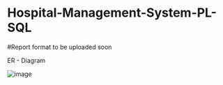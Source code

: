 # Hospital-Management-System-PL-SQL

#Report format to be uploaded soon

ER - Diagram

![image](https://user-images.githubusercontent.com/100461877/235957073-4731f1d0-5e29-4d2f-8c62-3d3806b2078a.png)


